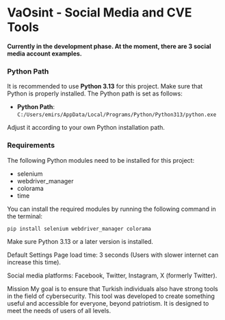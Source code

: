 # VaOsint - Social Media and CVE Tools

**Currently in the development phase. At the moment, there are 3 social media account examples.**

### Python Path
It is recommended to use **Python 3.13** for this project. Make sure that Python is properly installed. The Python path is set as follows:
- **Python Path**: `C:/Users/emirs/AppData/Local/Programs/Python/Python313/python.exe`

Adjust it according to your own Python installation path.

### Requirements
The following Python modules need to be installed for this project:

- selenium
- webdriver_manager
- colorama
- time

You can install the required modules by running the following command in the terminal:

```bash
pip install selenium webdriver_manager colorama

```
Make sure Python 3.13 or a later version is installed.

Default Settings
Page load time: 3 seconds (Users with slower internet can increase this time).

Social media platforms: Facebook, Twitter, Instagram, X (formerly Twitter).

Mission
My goal is to ensure that Turkish individuals also have strong tools in the field of cybersecurity. This tool was developed to create something useful and accessible for everyone, beyond patriotism. It is designed to meet the needs of users of all levels.


